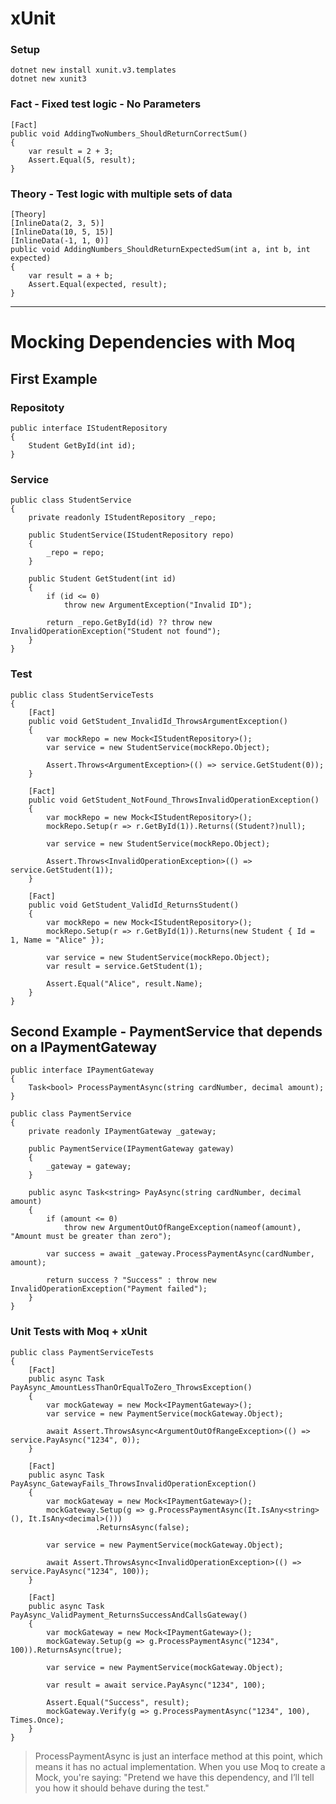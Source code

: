 # xUnit

### Setup
```
dotnet new install xunit.v3.templates
dotnet new xunit3
```

### Fact - Fixed test logic - No Parameters

```
[Fact]
public void AddingTwoNumbers_ShouldReturnCorrectSum()
{
    var result = 2 + 3;
    Assert.Equal(5, result);
}
```

### Theory - Test logic with multiple sets of data

```
[Theory]
[InlineData(2, 3, 5)]
[InlineData(10, 5, 15)]
[InlineData(-1, 1, 0)]
public void AddingNumbers_ShouldReturnExpectedSum(int a, int b, int expected)
{
    var result = a + b;
    Assert.Equal(expected, result);
}

```

-----------------------------------------------

# Mocking Dependencies with Moq

## First Example 

### Repositoty
```
public interface IStudentRepository
{
    Student GetById(int id);
}
```

### Service
```
public class StudentService
{
    private readonly IStudentRepository _repo;

    public StudentService(IStudentRepository repo)
    {
        _repo = repo;
    }

    public Student GetStudent(int id)
    {
        if (id <= 0)
            throw new ArgumentException("Invalid ID");

        return _repo.GetById(id) ?? throw new InvalidOperationException("Student not found");
    }
}
```
### Test

```
public class StudentServiceTests
{
    [Fact]
    public void GetStudent_InvalidId_ThrowsArgumentException()
    {
        var mockRepo = new Mock<IStudentRepository>();
        var service = new StudentService(mockRepo.Object);

        Assert.Throws<ArgumentException>(() => service.GetStudent(0));
    }

    [Fact]
    public void GetStudent_NotFound_ThrowsInvalidOperationException()
    {
        var mockRepo = new Mock<IStudentRepository>();
        mockRepo.Setup(r => r.GetById(1)).Returns((Student?)null);

        var service = new StudentService(mockRepo.Object);

        Assert.Throws<InvalidOperationException>(() => service.GetStudent(1));
    }

    [Fact]
    public void GetStudent_ValidId_ReturnsStudent()
    {
        var mockRepo = new Mock<IStudentRepository>();
        mockRepo.Setup(r => r.GetById(1)).Returns(new Student { Id = 1, Name = "Alice" });

        var service = new StudentService(mockRepo.Object);
        var result = service.GetStudent(1);

        Assert.Equal("Alice", result.Name);
    }
}
```
## Second Example - PaymentService that depends on a IPaymentGateway

```
public interface IPaymentGateway
{
    Task<bool> ProcessPaymentAsync(string cardNumber, decimal amount);
}
```

```
public class PaymentService
{
    private readonly IPaymentGateway _gateway;

    public PaymentService(IPaymentGateway gateway)
    {
        _gateway = gateway;
    }

    public async Task<string> PayAsync(string cardNumber, decimal amount)
    {
        if (amount <= 0)
            throw new ArgumentOutOfRangeException(nameof(amount), "Amount must be greater than zero");

        var success = await _gateway.ProcessPaymentAsync(cardNumber, amount);

        return success ? "Success" : throw new InvalidOperationException("Payment failed");
    }
}
```

### Unit Tests with Moq + xUnit
```
public class PaymentServiceTests
{
    [Fact]
    public async Task PayAsync_AmountLessThanOrEqualToZero_ThrowsException()
    {
        var mockGateway = new Mock<IPaymentGateway>();
        var service = new PaymentService(mockGateway.Object);

        await Assert.ThrowsAsync<ArgumentOutOfRangeException>(() => service.PayAsync("1234", 0));
    }

    [Fact]
    public async Task PayAsync_GatewayFails_ThrowsInvalidOperationException()
    {
        var mockGateway = new Mock<IPaymentGateway>();
        mockGateway.Setup(g => g.ProcessPaymentAsync(It.IsAny<string>(), It.IsAny<decimal>()))
                   .ReturnsAsync(false);

        var service = new PaymentService(mockGateway.Object);

        await Assert.ThrowsAsync<InvalidOperationException>(() => service.PayAsync("1234", 100));
    }

    [Fact]
    public async Task PayAsync_ValidPayment_ReturnsSuccessAndCallsGateway()
    {
        var mockGateway = new Mock<IPaymentGateway>();
        mockGateway.Setup(g => g.ProcessPaymentAsync("1234", 100)).ReturnsAsync(true);

        var service = new PaymentService(mockGateway.Object);

        var result = await service.PayAsync("1234", 100);

        Assert.Equal("Success", result);
        mockGateway.Verify(g => g.ProcessPaymentAsync("1234", 100), Times.Once);
    }
}

```
> ProcessPaymentAsync is just an interface method at this point, which means it has no actual implementation. When you use Moq to create a Mock<IPaymentGateway>, you're saying:
> "Pretend we have this dependency, and I’ll tell you how it should behave during the test."
